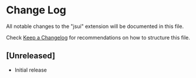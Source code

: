 # Change Log

All notable changes to the "jsui" extension will be documented in this file.

Check [Keep a Changelog](http://keepachangelog.com/) for recommendations on how to structure this file.

## [Unreleased]

- Initial release